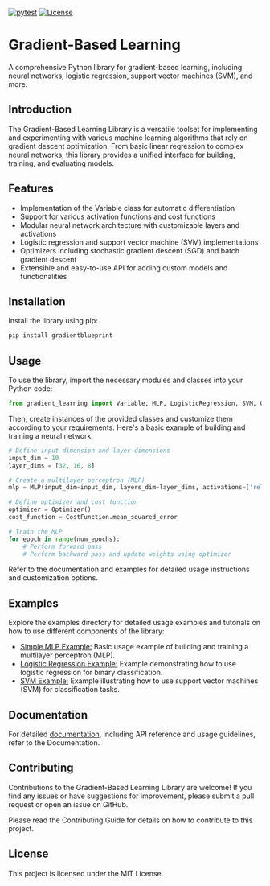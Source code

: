 [![pytest](https://github.com/raminmohammadi/autograd/actions/workflows/pytest.yml/badge.svg)](https://github.com/raminmohammadi/autograd/actions/workflows/pytest.yml)
[![License](https://img.shields.io/badge/License-MIT-blue.svg)](https://opensource.org/licenses/MIT)

# Gradient-Based Learning

A comprehensive Python library for gradient-based learning, including neural networks, logistic regression, support vector machines (SVM), and more.

## Introduction

The Gradient-Based Learning Library is a versatile toolset for implementing and experimenting with various machine learning algorithms that rely on gradient descent optimization. From basic linear regression to complex neural networks, this library provides a unified interface for building, training, and evaluating models.

## Features

- Implementation of the Variable class for automatic differentiation
- Support for various activation functions and cost functions
- Modular neural network architecture with customizable layers and activations
- Logistic regression and support vector machine (SVM) implementations
- Optimizers including stochastic gradient descent (SGD) and batch gradient descent
- Extensible and easy-to-use API for adding custom models and functionalities

## Installation

Install the library using pip:

```bash
pip install gradientblueprint
```

## Usage
To use the library, import the necessary modules and classes into your Python code:

```python
from gradient_learning import Variable, MLP, LogisticRegression, SVM, Optimizer, CostFunction
```

Then, create instances of the provided classes and customize them according to your requirements. Here's a basic example of building and training a neural network:

```python
# Define input dimension and layer dimensions
input_dim = 10
layer_dims = [32, 16, 8]

# Create a multilayer perceptron (MLP)
mlp = MLP(input_dim=input_dim, layers_dim=layer_dims, activations=['relu', 'relu', 'sigmoid'])

# Define optimizer and cost function
optimizer = Optimizer()
cost_function = CostFunction.mean_squared_error

# Train the MLP
for epoch in range(num_epochs):
    # Perform forward pass
    # Perform backward pass and update weights using optimizer

```

Refer to the documentation and examples for detailed usage instructions and customization options.

## Examples
Explore the examples directory for detailed usage examples and tutorials on how to use different components of the library:

- [Simple MLP Example:](GradientBluePrint/src/NNS/) Basic usage example of building and training a multilayer perceptron (MLP).
- [Logistic Regression Example:](/GradientBluePrint/src/Regression/) Example demonstrating how to use logistic regression for binary classification.
- [SVM Example:](/GradientBluePrint/src/SVM/) Example illustrating how to use support vector machines (SVM) for classification tasks.

## Documentation
For detailed [documentation](GradientBluePrint/documentation/), including API reference and usage guidelines, refer to the Documentation.

## Contributing
Contributions to the Gradient-Based Learning Library are welcome! If you find any issues or have suggestions for improvement, please submit a pull request or open an issue on GitHub.

Please read the Contributing Guide for details on how to contribute to this project.

## License
This project is licensed under the MIT License.

